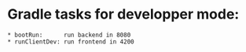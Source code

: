 # Gradle tasks for developper mode:
	* bootRun:		run backend in 8080
	* runClientDev: run frontend in 4200
